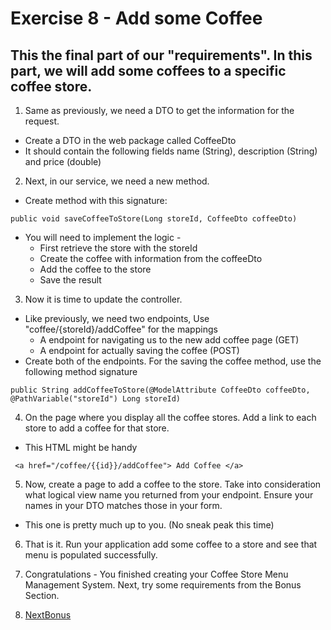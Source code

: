 # Exercise 8 - Add some Coffee
## This the final part of our "requirements". In this part, we will add some coffees to a specific coffee store.

1. Same as previously, we need a DTO to get the information for the request.
* Create a DTO in the web package called CoffeeDto
* It should contain the following fields name (String), description (String) and price (double)
2. Next, in our service, we need a new method. 
* Create method with this signature: 

```
public void saveCoffeeToStore(Long storeId, CoffeeDto coffeeDto)
```

* You will need to implement the logic - 
    * First retrieve the store with the storeId
    * Create the coffee with information from the coffeeDto
    * Add the coffee to the store
    * Save the result

3. Now it is time to update the controller.
* Like previously, we need two endpoints, Use "coffee/{storeId}/addCoffee" for the mappings 
    * A endpoint for navigating us to the new add coffee page (GET)
    * A endpoint for actually saving the coffee (POST)
* Create both of the endpoints. For the saving the coffee method, use the following method signature 
```
public String addCoffeeToStore(@ModelAttribute CoffeeDto coffeeDto, @PathVariable("storeId") Long storeId)
```

4. On the page where you display all the coffee stores. Add a link to each store to add a coffee for that store.

* This HTML might be handy
```
 <a href="/coffee/{{id}}/addCoffee"> Add Coffee </a> 
```
5. Now, create a page to add a coffee to the store. Take into consideration what logical view name you returned from your endpoint. Ensure your names in your DTO matches those in your form.
* This one is pretty much up to you. (No sneak peak this time)

6. That is it. Run your application add some coffee to a store and see that menu is populated successfully.

7. Congratulations - You finished creating your Coffee Store Menu Management System. Next, try some requirements from the Bonus Section.
 
8. [NextBonus](../documents/bonus-section.md)